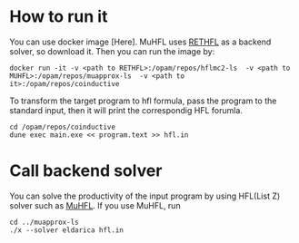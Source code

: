 # How to run it
You can use docker image [Here].
MuHFL uses [RETHFL](https://github.com/jgvt5ti/hflmc2-ls) as a backend solver, so download it.
Then you can run the image by:
```
docker run -it -v <path to RETHFL>:/opam/repos/hflmc2-ls  -v <path to MUHFL>:/opam/repos/muapprox-ls  -v <path to it>:/opam/repos/coinductive
```
To transform the target program to hfl formula, pass the program to the standard input, then it will print the correspondig HFL forumla.
```
cd /opam/repos/coinductive
dune exec main.exe << program.text >> hfl.in
```
# Call backend solver
You can solve the productivity of the input program by using HFL(List Z) solver such as [MuHFL](https://github.com/jgvt5ti/muapprox-ls).
If you use MuHFL, run
```
cd ../muapprox-ls
./x --solver eldarica hfl.in
```
